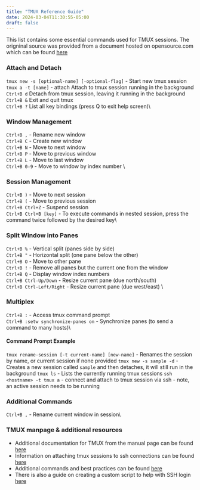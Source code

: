 ```yaml
---
title: "TMUX Reference Guide"
date: 2024-03-04T11:30:55-05:00
draft: false
---
```


This list contains some essential commands used for TMUX sessions. The origninal source was provided from a document hosted on opensource.com which can be found [here](https://opensource.com/downloads/tmux-cheat-sheet?intcmp=701f20000012ngPAAQ "here")

### Attach and Detach

`tmux new -s [optional-name] [-optional-flag]` - Start new tmux session\
`tmux a -t [name]` - attach Attach to tmux session running in the background\
`Ctrl+B d` Detach from tmux session, leaving it running in the background\
`Ctrl+B &` Exit and quit tmux\
`Ctrl+B ?` List all key bindings (press Q to exit help screen)\

### Window Management
`Ctrl+B ,` - Rename new window\
`Ctrl+B C` - Create new window                \
`Ctrl+B N` - Move to next window              \
`Ctrl+B P` - Move to previous window          \
`Ctrl+B L` - Move to last window              \
`Ctrl+B 0-9` - Move to window by index number \

### Session Management
`Ctrl+B )` - Move to next session\
`Ctrl+B (` - Move to previous session\
`Ctrl+B Ctrl+Z` - Suspend session\
`Ctrl+B Ctrl+B [key]` - To execute commands in nested session, press the command twice followed by the desired key\

### Split Window into Panes
`Ctrl+B %` - Vertical split (panes side by side)                   \
`Ctrl+B "` - Horizontal split (one pane below the other)           \
`Ctrl+B O` - Move to other pane                                    \
`Ctrl+B !` - Remove all panes but the current one from the window  \
`Ctrl+B Q` - Display window index numbers                          \
`Ctrl+B Ctrl-Up/Down` - Resize current pane (due north/south)      \
`Ctrl+B Ctrl-Left/Right` - Resize current pane (due west/east)     \

### Multiplex
`Ctrl+B :` - Access tmux command prompt\
`Ctrl+B :setw synchronize-panes on` - Synchronize panes (to send a command to many hosts)\

#### Command Prompt Example
`tmux rename-session [-t current-name] [new-name]` - Renames the session by name, or current session if none provided
`tmux new -s sample -d` - Creates a new session called `sample` and then detaches, it will still run in the background
`tmux ls` - Lists the currently running tmux sessions
`ssh <hostname> -t tmux a` - connect and attach to tmux session via ssh - note, an active session needs to be running

### Additional Commands
`Ctrl+B ,` - Rename current window in session\

### TMUX manpage & additional resources
- Additional documentation for TMUX from the manual page can be found [here](https://man.openbsd.org/OpenBSD-current/man1/tmux.1 "here")
- Information on attaching tmux sessions to ssh connections can be found [here](https://jordanelver.co.uk/blog/2010/11/27/automatically-attaching-to-a-tmux-session-via-ssh/ "here")
- Additional commands and best practices can be found [here](https://www.linuxtrainingacademy.com/tmux-tutorial/#:~:text=The%20simplest%20way%20to%20use%20tmux%20is%20to%20run%20the%20tmux%20command.&text=This%20starts%20a%20new%20tmux,this%20case%20is%20%E2%80%9C0%E2%80%9D. "here") 
- There is also a guide on creating a custom script to help with SSH login [here](https://ostechnix.com/enhancing-ssh-login-with-a-tmux-session-selection-menu/#:~:text=If%20you%20don't%20want,name%20for%20the%20new%20session.&text=After%20typing%20the%20name%20of,to%20the%20new%20tmux%20session. "here")

